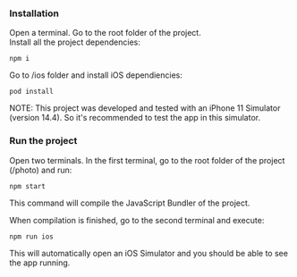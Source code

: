 
### Installation

Open a terminal. Go to the root folder of the project.  
Install all the project dependencies:

    npm i

Go to /ios folder and install iOS dependiencies:

    pod install

NOTE: This project was developed and tested with an iPhone 11 Simulator (version 14.4). So it's recommended to test the app in this simulator.

### Run the project

Open two terminals.
In the first terminal, go to the root folder of the project (/photo) and run:

    npm start

This command will compile the JavaScript Bundler of the project.

When compilation is finished, go to the second terminal and execute:

    npm run ios

This will automatically open an iOS Simulator and you should be able to see the app running.





